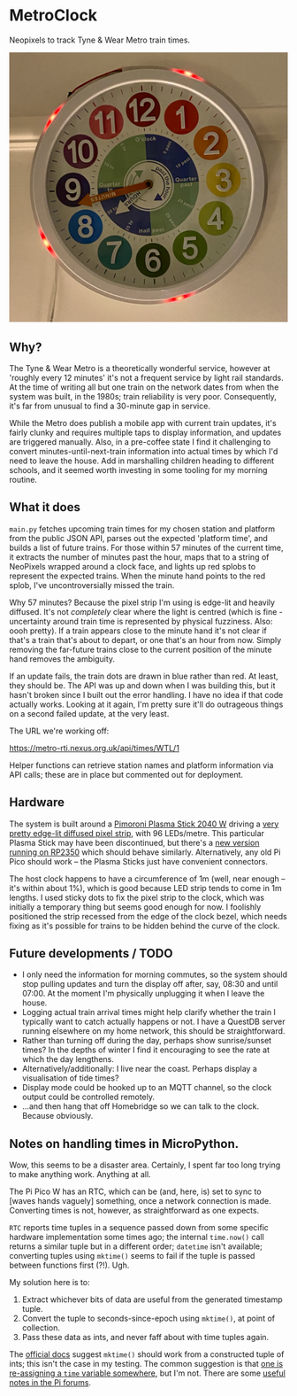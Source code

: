 # MetroClock
 Neopixels to track Tyne & Wear Metro train times.

![](IMG_7892.jpeg)

## Why?

The Tyne & Wear Metro is a theoretically wonderful service, however at 'roughly every 12 minutes' it's not a frequent service by light rail standards. At the time of writing all but one train on the network dates from when the system was built, in the 1980s; train reliability is very poor. Consequently, it's far from unusual to find a 30-minute gap in service.

While the Metro does publish a mobile app with current train updates, it's fairly clunky and requires multiple taps to display information, and updates are triggered manually. Also, in a pre-coffee state I find it challenging to convert minutes-until-next-train information into actual times by which I'd need to leave the house. Add in marshalling children heading to different schools, and it seemed worth investing in some tooling for my morning routine.

## What it does

`main.py` fetches upcoming train times for my chosen station and platform from the public JSON API, parses out the expected 'platform time', and builds a list of future trains. For those within 57 minutes of the current time, it extracts the number of minutes past the hour, maps that to a string of NeoPixels wrapped around a clock face, and lights up red splobs to represent the expected trains. When the minute hand points to the red splob, I've uncontroversially missed the train.

Why 57 minutes? Because the pixel strip I'm using is edge-lit and heavily diffused. It's not *completely* clear where the light is centred (which is fine - uncertainty around train time is represented by physical fuzziness. Also: oooh pretty). If a train appears close to the minute hand it's not clear if that's a train that's about to depart, or one that's an hour from now. Simply removing the far-future trains close to the current position of the minute hand removes the ambiguity.

If an update fails, the train dots are drawn in blue rather than red. At least, they should be. The API was up and down when I was building this, but it hasn't broken since I built out the error handling. I have no idea if that code actually works. Looking at it again, I'm pretty sure it'll do outrageous things on a second failed update, at the very least.

The URL we're working off:

https://metro-rti.nexus.org.uk/api/times/WTL/1

Helper functions can retrieve station names and platform information via API calls; these are in place but commented out for deployment.

## Hardware

The system is built around a [Pimoroni Plasma Stick 2040 W](https://shop.pimoroni.com/products/plasma-stick-2040-w) driving a [very pretty edge-lit diffused pixel strip](https://shop.pimoroni.com/products/neon-like-rgb-led-strip-with-diffuser-neopixel-ws2812-sk6812-compatible), with 96 LEDs/metre. This particular Plasma Stick may have been discontinued, but there's a [new version running on RP2350](https://shop.pimoroni.com/products/plasma-2350-w) which should behave similarly. Alternatively, any old Pi Pico should work – the Plasma Sticks just have convenient connectors.

The host clock happens to have a circumference of 1m (well, near enough – it's within about 1%), which is good because LED strip tends to come in 1m lengths. I used sticky dots to fix the pixel strip to the clock, which was initially a temporary thing but seems good enough for now. I foolishly positioned the strip recessed from the edge of the clock bezel, which needs fixing as it's possible for trains to be hidden behind the curve of the clock.

## Future developments / TODO

- I only need the information for morning commutes, so the system should stop pulling updates and turn the display off after, say, 08:30 and until 07:00. At the moment I'm physically unplugging it when I leave the house.
- Logging actual train arrival times might help clarify whether the train I typically want to catch actually happens or not. I have a QuestDB server running elsewhere on my home network, this should be straightforward.
- Rather than turning off during the day, perhaps show sunrise/sunset times? In the depths of winter I find it encouraging to see the rate at which the day lengthens.
- Alternatively/additionally: I live near the coast. Perhaps display a visualisation of tide times?
- Display mode could be hooked up to an MQTT channel, so the clock output could be controlled remotely.
- ...and then hang that off Homebridge so we can talk to the clock. Because obviously.

## Notes on handling times in MicroPython.

Wow, this seems to be a disaster area. Certainly, I spent far too long trying to make anything work. Anything at all.

The Pi Pico W has an RTC, which can be (and, here, is) set to sync to [waves hands vaguely] something, once a network connection is made. Converting times is not, however, as straightforward as one expects.

`RTC` reports time tuples in a sequence passed down from some specific hardware implementation some times ago; the internal `time.now()` call returns a similar tuple but in a different order; `datetime` isn't available; converting tuples using `mktime()` seems to fail if the tuple is passed between functions first (?!). Ugh.

My solution here is to:

1. Extract whichever bits of data are useful from the generated timestamp tuple.
2. Convert the tuple to seconds-since-epoch using `mktime()`, at point of collection.
3. Pass these data as ints, and never faff about with time tuples again.

The [official docs](https://docs.micropython.org/en/latest/library/time.html#time.mktime) suggest `mktime()` should work from a constructed tuple of ints; this isn't the case in my testing. The common suggestion is that [one is re-assigning a `time` variable somewhere](https://stackoverflow.com/questions/36041628/having-trouble-converting-a-date-string-to-a-unix-timestamp), but I'm not. There are some [useful notes in the Pi forums](https://forums.raspberrypi.com/viewtopic.php?t=369642).
